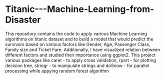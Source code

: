 # Titanic---Machine-Learning-from-Disaster

This repository contains the code to apply various Machine Learning algorithms on titanic dataset and to build a model that would predict the survivors based on various factors like Gender, Age, Passenger Class, Family size and Ticket Fare. Additionally, I have visualized relation between different factors and studied their importance using ggplot2. This project various packages like caret - to apply cross validation, rpart - for plotting decision tree, stringr - to manipulate strings and doSnow - for parallel processing while appying random forest algorithm 
